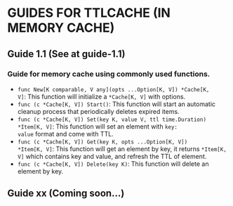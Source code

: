 # GUIDES FOR TTLCACHE (IN MEMORY CACHE)

## Guide 1.1 (See at guide-1.1)

### Guide for memory cache using commonly used functions.

- <code>func New[K comparable, V any](opts ...Option[K, V]) *Cache[K, V]</code>: This function will initialize a <code>*Cache[K, V]</code> with options.
- <code>func (c *Cache[K, V]) Start()</code>: This function will start an automatic cleanup process that periodically deletes expired items.
- <code>func (c *Cache[K, V]) Set(key K, value V, ttl time.Duration) *Item[K, V]</code>: This function will set an element with <code>key: value</code> format and come with TTL.
- <code>func (c *Cache[K, V]) Get(key K, opts ...Option[K, V]) *Item[K, V]</code>: This function will get an element by key, it returns <code>*Item[K, V]</code> which contains key and value, and refresh the TTL of element.
- <code>func (c *Cache[K, V]) Delete(key K)</code>: This function will delete an element by key.

## Guide xx (Coming soon...)
